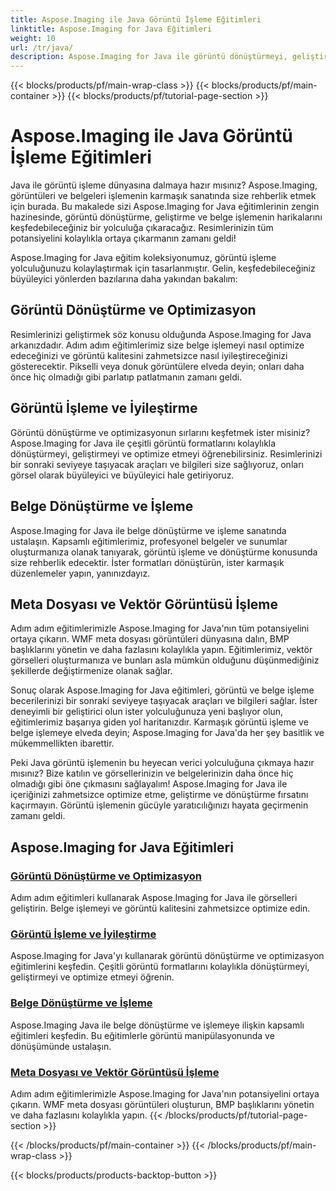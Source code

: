 ```yaml
---
title: Aspose.Imaging ile Java Görüntü İşleme Eğitimleri
linktitle: Aspose.Imaging for Java Eğitimleri
weight: 10
url: /tr/java/
description: Aspose.Imaging for Java ile görüntü dönüştürmeyi, geliştirmeyi ve belge işlemeyi öğrenin. Eğiticilerimizle görselleri zahmetsizce optimize edin.
---
```


{{< blocks/products/pf/main-wrap-class >}}
{{< blocks/products/pf/main-container >}}
{{< blocks/products/pf/tutorial-page-section >}}

# Aspose.Imaging ile Java Görüntü İşleme Eğitimleri


Java ile görüntü işleme dünyasına dalmaya hazır mısınız? Aspose.Imaging, görüntüleri ve belgeleri işlemenin karmaşık sanatında size rehberlik etmek için burada. Bu makalede sizi Aspose.Imaging for Java eğitimlerinin zengin hazinesinde, görüntü dönüştürme, geliştirme ve belge işlemenin harikalarını keşfedebileceğiniz bir yolculuğa çıkaracağız. Resimlerinizin tüm potansiyelini kolaylıkla ortaya çıkarmanın zamanı geldi!

Aspose.Imaging for Java eğitim koleksiyonumuz, görüntü işleme yolculuğunuzu kolaylaştırmak için tasarlanmıştır. Gelin, keşfedebileceğiniz büyüleyici yönlerden bazılarına daha yakından bakalım:

## Görüntü Dönüştürme ve Optimizasyon

Resimlerinizi geliştirmek söz konusu olduğunda Aspose.Imaging for Java arkanızdadır. Adım adım eğitimlerimiz size belge işlemeyi nasıl optimize edeceğinizi ve görüntü kalitesini zahmetsizce nasıl iyileştireceğinizi gösterecektir. Pikselli veya donuk görüntülere elveda deyin; onları daha önce hiç olmadığı gibi parlatıp patlatmanın zamanı geldi.

## Görüntü İşleme ve İyileştirme

Görüntü dönüştürme ve optimizasyonun sırlarını keşfetmek ister misiniz? Aspose.Imaging for Java ile çeşitli görüntü formatlarını kolaylıkla dönüştürmeyi, geliştirmeyi ve optimize etmeyi öğrenebilirsiniz. Resimlerinizi bir sonraki seviyeye taşıyacak araçları ve bilgileri size sağlıyoruz, onları görsel olarak büyüleyici ve büyüleyici hale getiriyoruz.

## Belge Dönüştürme ve İşleme

Aspose.Imaging for Java ile belge dönüştürme ve işleme sanatında ustalaşın. Kapsamlı eğitimlerimiz, profesyonel belgeler ve sunumlar oluşturmanıza olanak tanıyarak, görüntü işleme ve dönüştürme konusunda size rehberlik edecektir. İster formatları dönüştürün, ister karmaşık düzenlemeler yapın, yanınızdayız.

## Meta Dosyası ve Vektör Görüntüsü İşleme

Adım adım eğitimlerimizle Aspose.Imaging for Java'nın tüm potansiyelini ortaya çıkarın. WMF meta dosyası görüntüleri dünyasına dalın, BMP başlıklarını yönetin ve daha fazlasını kolaylıkla yapın. Eğitimlerimiz, vektör görselleri oluşturmanıza ve bunları asla mümkün olduğunu düşünmediğiniz şekillerde değiştirmenize olanak sağlar.

Sonuç olarak Aspose.Imaging for Java eğitimleri, görüntü ve belge işleme becerilerinizi bir sonraki seviyeye taşıyacak araçları ve bilgileri sağlar. İster deneyimli bir geliştirici olun ister yolculuğunuza yeni başlıyor olun, eğitimlerimiz başarıya giden yol haritanızdır. Karmaşık görüntü işleme ve belge işlemeye elveda deyin; Aspose.Imaging for Java'da her şey basitlik ve mükemmellikten ibarettir.

Peki Java görüntü işlemenin bu heyecan verici yolculuğuna çıkmaya hazır mısınız? Bize katılın ve görsellerinizin ve belgelerinizin daha önce hiç olmadığı gibi öne çıkmasını sağlayalım! Aspose.Imaging for Java ile içeriğinizi zahmetsizce optimize etme, geliştirme ve dönüştürme fırsatını kaçırmayın. Görüntü işlemenin gücüyle yaratıcılığınızı hayata geçirmenin zamanı geldi.

## Aspose.Imaging for Java Eğitimleri
### [Görüntü Dönüştürme ve Optimizasyon](./image-conversion-and-optimization/)
Adım adım eğitimleri kullanarak Aspose.Imaging for Java ile görselleri geliştirin. Belge işlemeyi ve görüntü kalitesini zahmetsizce optimize edin.
### [Görüntü İşleme ve İyileştirme](./image-processing-and-enhancement/)
Aspose.Imaging for Java'yı kullanarak görüntü dönüştürme ve optimizasyon eğitimlerini keşfedin. Çeşitli görüntü formatlarını kolaylıkla dönüştürmeyi, geliştirmeyi ve optimize etmeyi öğrenin.
### [Belge Dönüştürme ve İşleme](./document-conversion-and-processing/)
Aspose.Imaging Java ile belge dönüştürme ve işlemeye ilişkin kapsamlı eğitimleri keşfedin. Bu eğitimlerle görüntü manipülasyonunda ve dönüşümünde ustalaşın.
### [Meta Dosyası ve Vektör Görüntüsü İşleme](./metafile-and-vector-image-handling/)
Adım adım eğitimlerimizle Aspose.Imaging for Java'nın potansiyelini ortaya çıkarın. WMF meta dosyası görüntüleri oluşturun, BMP başlıklarını yönetin ve daha fazlasını kolaylıkla yapın.
{{< /blocks/products/pf/tutorial-page-section >}}

{{< /blocks/products/pf/main-container >}}
{{< /blocks/products/pf/main-wrap-class >}}

{{< blocks/products/products-backtop-button >}}
